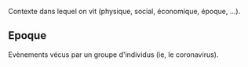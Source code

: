 
Contexte dans lequel on vit (physique, social, économique, époque, ...).

## Epoque
Evènements vécus par un groupe d'individus (ie, le coronavirus).


